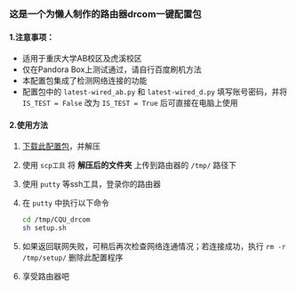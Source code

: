 ### 这是一个为懒人制作的路由器drcom一键配置包

#### 1.注意事项：

- 适用于重庆大学AB校区及虎溪校区
- 仅在Pandora Box上测试通过，请自行百度刷机方法
- 本配置包集成了检测网络连接的功能
- 配置包中的 `latest-wired_ab.py` 和 `latest-wired_d.py` 填写账号密码，并将 `IS_TEST = False` 改为 `IS_TEST = True` 后可直接在电脑上使用

#### 2.使用方法

1. [下载此配置包](https://github.com/purefkh/CQU_drcom/archive/master.zip)，并解压

2. 使用 `scp工具` 将 __解压后的文件夹__ 上传到路由器的 `/tmp/` 路径下

3. 使用 `putty` 等ssh工具，登录你的路由器

4. 在 `putty` 中执行以下命令

   ``` bash
   cd /tmp/CQU_drcom
   sh setup.sh
   ```

5. 如果返回联网失败，可稍后再次检查网络连通情况；若连接成功，执行 `rm -r /tmp/setup/` 删除此配置程序

6. 享受路由器吧
